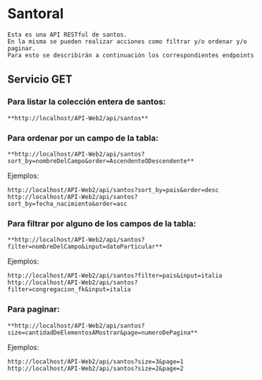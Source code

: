 # Santoral

```
Esta es una API RESTful de santos.
En la misma se pueden realizar acciones como filtrar y/o ordenar y/o paginar.
Para esto se describirán a continuación los correspondientes endpoints
```

## Servicio GET

### Para listar la colección entera de santos:
```
**http://localhost/API-Web2/api/santos**
```
### Para ordenar por un campo de la tabla:
```
**http://localhost/API-Web2/api/santos?sort_by=nombreDelCampo&order=AscendenteODescendente**
```
Ejemplos:
```
http://localhost/API-Web2/api/santos?sort_by=pais&order=desc
http://localhost/API-Web2/api/santos?sort_by=fecha_nacimiento&order=asc
```

### Para filtrar por alguno de los campos de la tabla:
```
**http://localhost/API-Web2/api/santos?filter=nombreDelCampo&input=datoParticular**
```
Ejemplos:
```
http://localhost/API-Web2/api/santos?filter=pais&input=italia
http://localhost/API-Web2/api/santos?filter=congregacion_fk&input=italia
```

### Para paginar:
```
**http://localhost/API-Web2/api/santos?size=cantidadDeElementosAMostrar&page=numeroDePagina**
```
Ejemplos:
```
http://localhost/API-Web2/api/santos?size=3&page=1
http://localhost/API-Web2/api/santos?size=2&page=2
```
